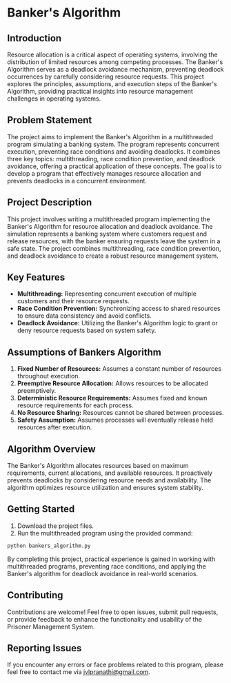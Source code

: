 # Banker's Algorithm

## Introduction

Resource allocation is a critical aspect of operating systems, involving the distribution of limited resources among competing processes. The Banker's Algorithm serves as a deadlock avoidance mechanism, preventing deadlock occurrences by carefully considering resource requests. This project explores the principles, assumptions, and execution steps of the Banker's Algorithm, providing practical insights into resource management challenges in operating systems.

## Problem Statement

The project aims to implement the Banker's Algorithm in a multithreaded program simulating a banking system. The program represents concurrent execution, preventing race conditions and avoiding deadlocks. It combines three key topics: multithreading, race condition prevention, and deadlock avoidance, offering a practical application of these concepts. The goal is to develop a program that effectively manages resource allocation and prevents deadlocks in a concurrent environment.

## Project Description

This project involves writing a multithreaded program implementing the Banker's Algorithm for resource allocation and deadlock avoidance. The simulation represents a banking system where customers request and release resources, with the banker ensuring requests leave the system in a safe state. The project combines multithreading, race condition prevention, and deadlock avoidance to create a robust resource management system.

## Key Features

- **Multithreading:** Representing concurrent execution of multiple customers and their resource requests.
- **Race Condition Prevention:** Synchronizing access to shared resources to ensure data consistency and avoid conflicts.
- **Deadlock Avoidance:** Utilizing the Banker's Algorithm logic to grant or deny resource requests based on system safety.

## Assumptions of Bankers Algorithm

1. **Fixed Number of Resources:** Assumes a constant number of resources throughout execution.
2. **Preemptive Resource Allocation:** Allows resources to be allocated preemptively.
3. **Deterministic Resource Requirements:** Assumes fixed and known resource requirements for each process.
4. **No Resource Sharing:** Resources cannot be shared between processes.
5. **Safety Assumption:** Assumes processes will eventually release held resources after execution.

## Algorithm Overview

The Banker's Algorithm allocates resources based on maximum requirements, current allocations, and available resources. It proactively prevents deadlocks by considering resource needs and availability. The algorithm optimizes resource utilization and ensures system stability.

## Getting Started

1. Download the project files.
2. Run the multithreaded program using the provided command:

```bash
python bankers_algorithm.py
```

By completing this project, practical experience is gained in working with multithreaded programs, preventing race conditions, and applying the Banker's algorithm for deadlock avoidance in real-world scenarios.

## Contributing

Contributions are welcome! Feel free to open issues, submit pull requests, or provide feedback to enhance the functionality and usability of the Prisoner Management System.

## Reporting Issues

If you encounter any errors or face problems related to this program, please feel free to contact me via jvlpranathi@gmail.com.

